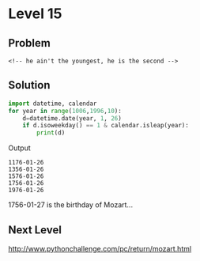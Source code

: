 # Level 15

## Problem



```
<!-- he ain't the youngest, he is the second -->
```
## Solution


```python
import datetime, calendar
for year in range(1006,1996,10):
    d=datetime.date(year, 1, 26)
    if d.isoweekday() == 1 & calendar.isleap(year):
        print(d)
```

Output

```
1176-01-26
1356-01-26
1576-01-26
1756-01-26
1976-01-26
```

1756-01-27 is the birthday of Mozart...

## Next Level

http://www.pythonchallenge.com/pc/return/mozart.html